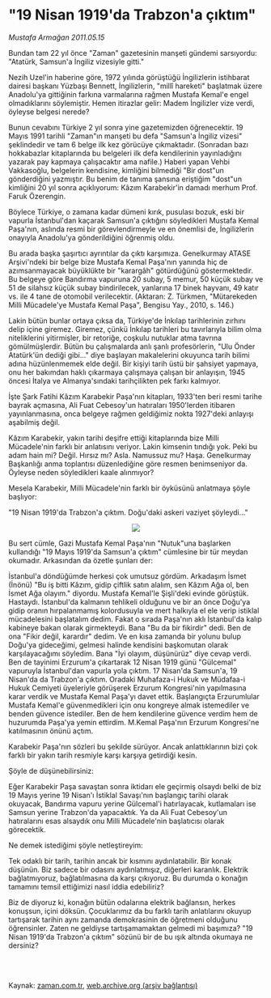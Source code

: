 # "19 Nisan 1919'da Trabzon'a çıktım"

*Mustafa Armağan 2011.05.15*

<td class="columnist-detail">
<p>Bundan tam 22 yıl önce "Zaman" gazetesinin manşeti gündemi sarsıyordu: "Atatürk, Samsun'a İngiliz vizesiyle gitti."</p>
<p>
<div id="haberMetinDiv">
<p>Nezih Uzel'in haberine göre, 1972 yılında görüştüğü İngilizlerin istihbarat dairesi başkanı Yüzbaşı Bennett, İngilizlerin, "millî hareketi" başlatmak üzere Anadolu'ya gittiğinin farkına varmalarına rağmen Mustafa Kemal'e engel olmadıklarını söylemiştir. Hemen itirazlar gelir: Madem İngilizler vize verdi, öyleyse belgesi nerede?
<p>Bunun cevabını Türkiye 2 yıl sonra yine gazetemizden öğrenecektir. 19 Mayıs 1991 tarihli "Zaman"ın manşeti bu defa "Samsun'a İngiliz vizesi" şeklindedir ve tam 6 belge ilk kez görücüye çıkmaktadır. (Sonradan bazı hokkabazlar kitaplarında bu belgeleri ilk defa kendilerinin yayınladığını yazarak pay kapmaya çalışacaktır ama nafile.) Haberi yapan Vehbi Vakkasoğlu, belgelerin kendisine, kimliğini bilmediği "Bir dost"un gönderdiğini yazmıştır. Bu benim de tanıma şansına eriştiğim "dost"un kimliğini 20 yıl sonra açıklıyorum: Kâzım Karabekir'in damadı merhum Prof. Faruk Özerengin.
<p>Böylece Türkiye, o zamana kadar dümeni kırık, pusulası bozuk, eski bir vapurla İstanbul'dan kaçarak Samsun'a çıktığını söyledikleri Mustafa Kemal Paşa'nın, aslında resmi bir görevlendirmeyle ve en önemlisi de, İngilizlerin onayıyla Anadolu'ya gönderildiğini öğrenmiş oldu.
<p>Bu arada başka şaşırtıcı ayrıntılar da çıktı karşımıza. Genelkurmay ATASE Arşivi'ndeki bir belge bize Mustafa Kemal Paşa'nın yanında hiç de azımsanmayacak büyüklükte bir "karargâh" götürdüğünü göstermektedir. Bu belgeye göre Bandırma vapuruna 20 subay, 5 memur, 50 küçük subay ve 51 de silahsız küçük subay bindirilecek, yanlarına 17 binek hayvanı, 49 katır vs. ile 4 tane de otomobil verilecektir. (Aktaran: Z. Türkmen, "Mütarekeden Milli Mücadele'ye Mustafa Kemal Paşa", Bengisu Yay., 2010, s. 146.)
<p>Lakin bütün bunlar ortaya çıksa da, Türkiye'de İnkılap tarihlerinin zırhını delip içine giremez. Giremez, çünkü İnkılap tarihleri bu tavırlarıyla bilim olma niteliklerini yitirmişler, bir retoriğe, coşkulu nutuklar atma tavrına gömülmüşlerdir. Bütün bu çalışmalarda anlı şanlı profesörlerin, "Ulu Önder Atatürk'ün dediği gibi..." diye başlayan makalelerini okuyunca tarih bilimi adına hüzünlenmemek elde değil. Bir kişiyi tarih üstü bir şahsiyet yapmaya, onu her bakımdan haklı çıkarmaya çalışmaya çalışan bir anlayışın, 1945 öncesi İtalya ve Almanya'sındaki tarihçilikten pek farkı kalmıyor.
<p> İşte Şark Fatihi Kâzım Karabekir Paşa'nın kitapları, 1933'ten beri resmi tarihe bayrak açmasına, Ali Fuat Cebesoy'un hatıraları 1950'lerden itibaren yayınlanmasına, onca belgeye rağmen geldiğimiz nokta 1927'deki anlayışı aşabilmiş değil.
<p>Kâzım Karabekir, yakın tarihi deşifre ettiği kitaplarında bize Milli Mücadele'nin farklı bir anlatısını veriyor. Lakin kimsenin tındığı yok. Peki bu adam hain mi? Değil. Hırsız mı? Asla. Namussuz mu? Haşa. Genelkurmay Başkanlığı anma toplantısı düzenlediğine göre resmen benimseniyor da. Öyleyse neden söyledikleri kaale alınmıyor?
<p>Mesela Karabekir, Milli Mücadele'nin farklı bir öyküsünü anlatmaya şöyle başlıyor:
<p>"19 Nisan 1919'da Trabzon'a çıktım. Doğu'daki askeri vaziyet şöyleydi..."
<p><p align="center"><img src="http://web.archive.org/web/20110520022802im_/http://medya.zaman.com.tr/2011/05/15/armagan01.jpg"/>
<p>Bu sert cümle, Gazi Mustafa Kemal Paşa'nın "Nutuk"una başlarken kullandığı "19 Mayıs 1919'da Samsun'a çıktım" cümlesine bir tür meydan okumadır. Arkasından da özetle şunları der:
<p>İstanbul'a döndüğümde herkesi çok umutsuz gördüm. Arkadaşım İsmet (İnönü) "Bu iş bitti Kâzım, gidip çiftlik satın alalım, sen Kâzım Ağa ol, ben İsmet Ağa olayım." diyordu. Mustafa Kemal'le Şişli'deki evinde görüştük. Hastaydı. İstanbul'da kalmanın tehlikeli olduğunu ve bir an önce Doğu'ya gidip oranın hırpalanmamış kolordusuyla ve mert halkıyla el ele verip istiklal mücadelesini başlatalım dedim. Fakat o sırada Paşa'nın aklı İstanbul'da kalıp kabineye bakan olarak girmekteydi. Bana "Bu da bir fikirdir" dedi. Ben de ona "Fikir değil, karardır" dedim. Ve en kısa zamanda bir yolunu bulup Doğu'ya gideceğimi, gelmesi halinde kendisini başkomutan olarak karşılayacağımı söyledim. Bana "İyi olayım, düşünürüz" diye cevap verdi. Ben de tayinimi Erzurum'a çıkartarak 12 Nisan 1919 günü "Gülcemal" vapuruyla İstanbul'dan vapurla yola çıktım. 17 Nisan'da Samsun'a, 19 Nisan'da da Trabzon'a çıktım. Oradaki Muhafaza-i Hukuk ve Müdafaa-i Hukuk Cemiyeti üyeleriyle görüşerek Erzurum Kongresi'nin yapılmasına karar verdik ve Mustafa Kemal Paşa'yı davet ettik. Başlangıçta Erzurumlular Mustafa Kemal'e güvenmedikleri için onu kongreye almak istemediler ve benden güvence istediler. Ben de hem kendilerine güvence verdim hem de huzurumda Paşa'ya yemin ettirdim. M.Kemal Paşa'nın Erzurum Kongresi'ne katılmasının önünü açtım.
<p>Karabekir Paşa'nın sözleri bu şekilde sürüyor. Ancak anlattıklarının bizi çok farklı bir yakın tarih resmiyle karşı karşıya getirdiği kesin.
<p>Şöyle de düşünebilirsiniz:
<p>Eğer Karabekir Paşa savaştan sonra iktidarı ele geçirmiş olsaydı belki de biz 19 Mayıs yerine 19 Nisan'ı İstiklal Savaşı'nın başlangıç tarihi olarak okuyacak, Bandırma vapuru yerine Gülcemal'i hatırlayacak, kutlamaları ise Samsun yerine Trabzon'da yapacaktık. Ya da Ali Fuat Cebesoy'un hatıralarını esas alsaydık onu Milli Mücadele'nin başlatıcısı olarak görecektik.
<p>Ne demek istediğimi şöyle netleştireyim:
<p>Tek odaklı bir tarih, tarihin ancak bir kısmını aydınlatabilir. Bir konak düşünün. Biz sadece bir odasını aydınlatmışız, diğerleri karanlık. Elektrik bağlatmıyoruz, bağlatılmasına da karşı çıkıyoruz. Bu durumda o konağın tamamını temsil ettiğimizi nasıl iddia edebiliriz?
<p>Biz de diyoruz ki, konağın bütün odalarına elektrik bağlansın, herkes konuşsun, içini döksün. Çocuklarımız da bu farklı tarih anlatılarını okuyup tartışarak tarihin aynı zamanda demokrasinin de öğretmeni olduğunu öğrensinler. Zaten ne geldiyse tartışamamaktan gelmedi mi başımıza? "19 Nisan 1919'da Trabzon'a çıktım" sözünü bir de bu ışık altında okumaya ne dersiniz? </p></p></p></p></p></p></p></p></p></p></p></p></p></p></p></p></p></p></p></div>
</p>


<p><br>
		 </br></p></td>

Kaynak: [zaman.com.tr](http://zaman.com.tr/yazar.do?yazino=1134253), [web.archive.org (arşiv bağlantısı)](http://web.archive.org/web/20110520022802/http://www.zaman.com.tr:80/yazar.do?yazino=1134253)
